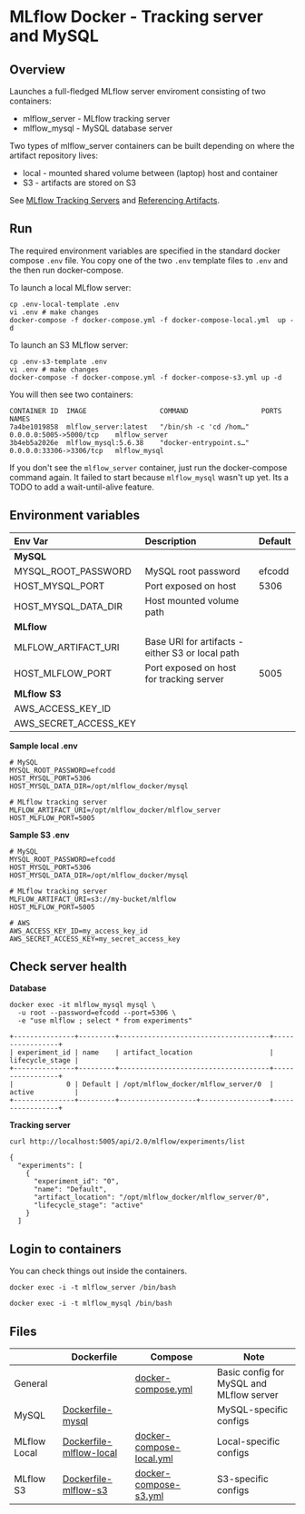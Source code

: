 
# MLflow Docker - Tracking server and MySQL 

## Overview

Launches a full-fledged MLflow server enviroment consisting of two containers:
* mlflow_server - MLflow tracking server
* mlflow_mysql - MySQL database server

Two types of mlflow_server containers can be built depending on where the artifact repository lives:
  * local - mounted shared volume between (laptop) host and container 
  * S3 - artifacts are stored on S3

See [MLflow Tracking Servers](https://mlflow.org/docs/latest/tracking.html#mlflow-tracking-servers) and
[Referencing Artifacts](https://mlflow.org/docs/latest/concepts.html#referencing-artifacts).


## Run

The required  environment variables are specified in the standard docker compose `.env` file.
You copy one of the two `.env` template files to `.env` and the then run docker-compose.

To launch a local MLflow server:
```
cp .env-local-template .env
vi .env # make changes 
docker-compose -f docker-compose.yml -f docker-compose-local.yml  up -d 
```

To launch an S3 MLflow server:
```
cp .env-s3-template .env
vi .env # make changes 
docker-compose -f docker-compose.yml -f docker-compose-s3.yml up -d 
```
You will then see two containers:
```
CONTAINER ID  IMAGE                  COMMAND                  PORTS                     NAMES
7a4be1019858  mlflow_server:latest   "/bin/sh -c 'cd /hom…"   0.0.0.0:5005->5000/tcp    mlflow_server
3b4eb5a2026e  mlflow_mysql:5.6.38    "docker-entrypoint.s…"   0.0.0.0:33306->3306/tcp   mlflow_mysql
```
If you don't see the `mlflow_server` container, just run the docker-compose command again. 
It failed to start because `mlflow_mysql` wasn't up yet. Its a TODO to add a wait-until-alive feature.

## Environment variables

| Env Var  | Description  | Default  |
|:--|:--|:--|
| **MySQL**  |   |   |
| MYSQL_ROOT_PASSWORD | MySQL root password  | efcodd   |
| HOST_MYSQL_PORT  | Port exposed on host  | 5306  |
|  HOST_MYSQL_DATA_DIR  | Host mounted volume path |   |
| **MLflow**  |   |   |
| MLFLOW_ARTIFACT_URI  | Base URI for artifacts - either S3 or local path|   |
| HOST_MLFLOW_PORT  | Port exposed on host for tracking server  | 5005  |
| **MLflow S3**  |   |   |
| AWS_ACCESS_KEY_ID  |   |   |
| AWS_SECRET_ACCESS_KEY  |   |   |


**Sample local .env**
```
# MySQL 
MYSQL_ROOT_PASSWORD=efcodd
HOST_MYSQL_PORT=5306
HOST_MYSQL_DATA_DIR=/opt/mlflow_docker/mysql

# MLflow tracking server
MLFLOW_ARTIFACT_URI=/opt/mlflow_docker/mlflow_server
HOST_MLFLOW_PORT=5005
```

**Sample S3 .env**
```
# MySQL 
MYSQL_ROOT_PASSWORD=efcodd
HOST_MYSQL_PORT=5306
HOST_MYSQL_DATA_DIR=/opt/mlflow_docker/mysql

# MLflow tracking server
MLFLOW_ARTIFACT_URI=s3://my-bucket/mlflow
HOST_MLFLOW_PORT=5005

# AWS 
AWS_ACCESS_KEY_ID=my_access_key_id
AWS_SECRET_ACCESS_KEY=my_secret_access_key
```

## Check server health

**Database**
```
docker exec -it mlflow_mysql mysql \
  -u root --password=efcodd --port=5306 \
  -e "use mlflow ; select * from experiments"
```
```
+---------------+---------+-------------------------------------+-----------------+
| experiment_id | name    | artifact_location                   | lifecycle_stage |
+---------------+---------+-------------------------------------+-----------------+
|             0 | Default | /opt/mlflow_docker/mlflow_server/0  | active          |
+---------------+---------+-------------------+-----------------+-----------------+
```

**Tracking server**
```
curl http://localhost:5005/api/2.0/mlflow/experiments/list
```
```
{
  "experiments": [
    {
      "experiment_id": "0",
      "name": "Default",
      "artifact_location": "/opt/mlflow_docker/mlflow_server/0",
      "lifecycle_stage": "active"
    }
  ]
```

## Login to containers

You can check things out inside the containers.
```
docker exec -i -t mlflow_server /bin/bash
```
```
docker exec -i -t mlflow_mysql /bin/bash
```

## Files

|   | Dockerfile   | Compose | Note |
|---|---|---|--|
| General  |  | [docker-compose.yml](docker-compose.yml)  | Basic config for MySQL and MLflow server |
|MySQL  | [Dockerfile-mysql](Dockerfile-mysql)  | | MySQL-specific configs |
| MLflow Local  |[Dockerfile-mlflow-local](Dockerfile-mlflow-local)  |[docker-compose-local.yml](docker-compose-local.yml)  | Local-specific configs|
| MLflow S3 | [Dockerfile-mlflow-s3](Dockerfile-mlflow-s3)  |[docker-compose-s3.yml](docker-compose-s3.yml)  | S3-specific configs|
